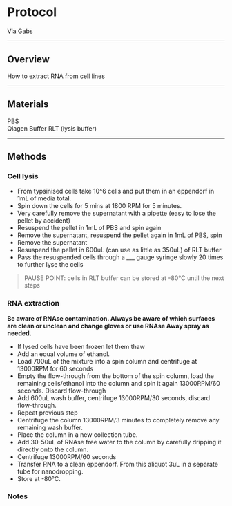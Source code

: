 # Protocol
Via Gabs

------------------------------------------------------------------
## Overview

How to extract RNA from cell lines

------------------------------------------------------------------
## Materials

PBS\
Qiagen Buffer RLT (lysis buffer)



------------------------------------------------------------------
## Methods

### Cell lysis
- From typsinised cells take 10^6 cells and put them in an eppendorf in 1mL of media total.
- Spin down the cells for 5 mins at 1800 RPM for 5 minutes.
- Very carefully remove the supernatant with a pipette (easy to lose the pellet by accident)
- Resuspend the pellet in 1mL of PBS and spin again
- Remove the supernatant, resuspend the pellet again in 1mL of PBS, spin
- Remove the supernatant
- Resuspend the pellet in 600uL (can use as little as 350uL) of RLT buffer
- Pass the resuspended cells through a ___ gauge syringe slowly 20 times to further lyse the cells

>PAUSE POINT: cells in RLT buffer can be stored at -80°C until the next steps

### RNA extraction

**Be aware of RNAse contamination. Always be aware of which surfaces are clean or unclean and change gloves or use RNAse Away spray as needed.**

- If lysed cells have been frozen let them thaw
- Add an equal volume of ethanol.
- Load 700uL of the mixture into a spin column and centrifuge at 13000RPM for 60 seconds
- Empty the flow-through from the bottom of the spin column, load the remaining cells/ethanol into the column and spin it again 13000RPM/60 seconds. Discard flow-through
- Add 600uL wash buffer, centrifuge 13000RPM/30 seconds, discard flow-through.
- Repeat previous step
- Centrifuge the column 13000RPM/3 minutes to completely remove any remaining wash buffer.
- Place the column in a new collection tube.
- Add 30-50uL of RNAse free water to the column by carefully dripping it directly onto the column.
- Centrifuge 13000RPM/60 seconds
- Transfer RNA to a clean eppendorf. From this aliquot 3uL in a separate tube for nanodropping.
- Store at -80°C.

### Notes
